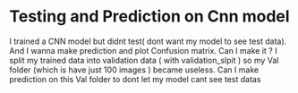 
# Testing and Prediction on Cnn model

I trained a CNN model but didnt test( dont want my model to see test data). And I wanna make prediction and plot Confusion matrix. Can I make it ?
I split my trained data into validation data ( with validation_slpit ) so my Val folder (which is have just 100 images ) became useless. Can I make prediction on this Val folder to dont let my model cant see test datas

        